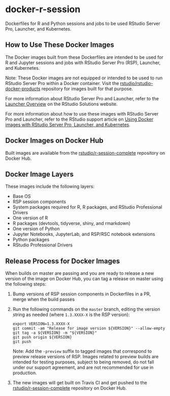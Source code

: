 # docker-r-session
Dockerfiles for R and Python sessions and jobs to be used RStudio Server Pro,
Launcher, and Kubernetes.

## How to Use These Docker Images

The Docker images built from these Dockerfiles are intended to be used for R and
Jupyter sessions and jobs with RStudio Server Pro (RSP), Launcher, and
Kubernetes.

Note: These Docker images are not equipped or intended to be used to run RStudio
Server Pro within a Docker container. Visit the
[rstudio/rstudio-docker-products](https://github.com/rstudio/rstudio-docker-products)
repository for images built for that purpose.

For more information about RStudio Server Pro and Launcher, refer to the
[Launcher Overview](https://solutions.rstudio.com/launcher/overview/) on the
RStudio Solutions website.

For more information about how to use these images with RStudio Server Pro and
Launcher, refer to the RStudio support article on [Using Docker images with
RStudio Server Pro, Launcher, and
Kubernetes](https://support.rstudio.com/hc/en-us/articles/360019253393-Using-Docker-images-with-RStudio-Server-Pro-Launcher-and-Kubernetes).

## Docker Images on Docker Hub

Built images are available from the
[rstudio/r-session-complete](https://hub.docker.com/r/rstudio/r-session-complete)
repository on Docker Hub.

## Docker Image Layers

These images include the following layers:

* Base OS
* RSP session components
* System packages required for R, R packages, and RStudio Professional Drivers
* One version of R
* R packages (devtools, tidyverse, shiny, and rmarkdown)
* One version of Python
* Jupyter Notebooks, JupyterLab, and RSP/RSC notebook extensions
* Python packages
* RStudio Professional Drivers

## Release Process for Docker Images

When builds on master are passing and you are ready to release a new version of
the image on Docker Hub, you can tag a release on master using the following
steps:

1. Bump versions of RSP session components in Dockerfiles in a PR, merge when
   the build passes
2. Run the following commands on the `master` branch, editing the version string
   as needed (where `1.3.XXXX-X` is the RSP version):

   ```
   export VERSION=1.3.XXXX-X
   git commit -am "Release for image version ${VERSION}" --allow-empty
   git tag -a ${VERSION} -m "${VERSION}"
   git push origin ${VERSION}
   git push
   ```

   Note: Add the `-preview` suffix to tagged images that correspond to preview
   release versions of RSP. Images related to preview builds are intended for
   testing purposes, subject to being removed, do not fall under our support
   agreement, and are not recommended for use in production.

3. The new images will get built on Travis CI and get pushed to the
   [rstudio/r-session-complete](https://hub.docker.com/r/rstudio/r-session-complete)
   repository on Docker Hub.
